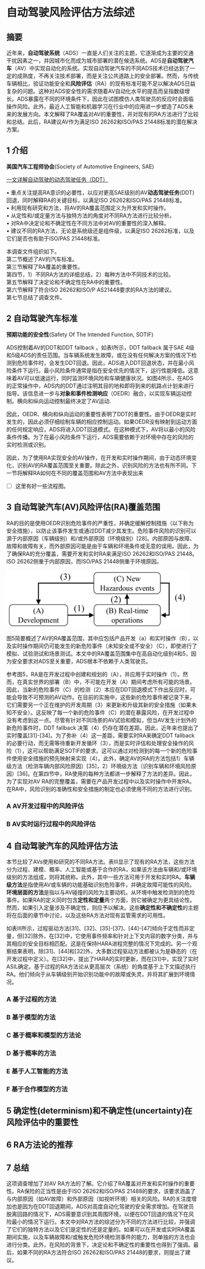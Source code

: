 # 自动驾驶风险评估方法综述
## 摘要
近年来，**自动驾驶系统**（ADS）一直是人们关注的主题，它逐渐成为主要的交通干扰因素之一，并因城市化而成为城市部署的潜在候选系统。ADS是**自动驾驶汽车**（AV）中实现自动化的系统。实现自动驾驶汽车的不同ADS技术已经达到了一定的成熟度，不再关注技术部署，而是关注公共道路上的安全部署。然而，与传统车辆相比，验证功能安全和**风险评估**（RA）的现有标准可能不足以解决ADS日益复杂的问题。这种对ADS安全性的需求随着AV自动化水平的提高而呈指数级增长。ADS暴露在不同的环境条件下，因此在试图模仿人类驾驶员的反应时会面临操作风险。此外，最近人工智能和机器学习在行业中的应用进一步塑造了ADS未来的发展方向。本文解释了RA覆盖对AV的重要性，并对现有的RA方法进行了比较和总结。此后，RA建议AV作为满足ISO 26262和ISO/PAS 21448标准的潜在解决方案。

## 1 介绍
**美国汽车工程师协会**(Society of Automotive Engineers, SAE)  

[一文详解自动驾驶的动态驾驶任务（DDT）](https://zhuanlan.zhihu.com/p/529869244)

• 重点关注提高RA意识的必要性，以应对更高SAE级别的AV**动态驾驶任务**(DDT)回退，同时解释RA的关键目标，以满足ISO 26262和ISO/PAS 21448标准。  
• 利用现有研究和方法，将AV的RA覆盖范围定义为开发和实时操作。  
• 从定性和/或定量方法与独特方法的角度对不同RA方法进行比较分析。  
• 对RA中决定论和不确定性在不同方法中对AV的重要性的深入解释。  
• 建议不同的RA方法，无论是系统级还是组件级，以满足ISO 26262标准，以及它们是否也有助于ISO/PAS 21448标准。

本调查文件组织如下。  
第二节概述了AV的汽车标准。  
第三节解释了RA覆盖的重要性。  
第四节，1）不同RA方法的详细总结，2）每种方法中不同技术的比较。  
第五节解释了决定论和不确定性在RA中的重要性。  
第六节解释了符合ISO 26262和ISO/P AS21448要求的RA方法的建议。  
第七节总结了调查文件。

## 2 自动驾驶汽车标准
**预期功能的安全性**(Safety Of The Intended Function, SOTIF)

ADS控制着AV的DDT和DDT fallback 。如表I所示，DDT fallback 属于SAE 4级和5级ADS的责任范围。当车辆系统发生故障，或在没有任何解决方案的情况下检测到危险事件时，会发生DDT回退。因此，ADS进入DDT回退状态，并在最小风险条件下运行。最小风险条件通常是指在安全优先的情况下，运行性能降低。这意味着AV可以低速运行，同时监测环境风险和车辆健康状况。如图4所示，在ADS的正常操作中，ADS内的DDT通过注明其目的地和即将到来的航路点计划来进行指导。该信息进一步与**对象和事件检测响应**（OEDR）融合，以实现车辆运动控制。横向和纵向运动控制最终决定了AV运动.

因此，OEDR、横向和纵向运动的重要性表明了DDT的重要性。由于OEDR是实时发生的，因此必须仔细绘制车辆的相应控制运动。如果OEDR没有映射到运动方面的任何规定响应，ADS将进入DDT回退模式。在这种模式下，AV将以最小的风险条件传播。为了在最小风险条件下运行，ADS需要依赖于对环境中存在的风险的实时检测或识别。

因此，为了使用RA实现安全的AV操作，在开发和实时操作期间，由于动态环境变化，识别AV的RA覆盖范围至关重要。除此之外，识别风险的方法也有所不同。下一节将解释RA如何在不同的覆盖范围和AV方法中表现出来

- [ ] 这里有好一些流程图。

## 3 自动驾驶汽车(AV)风险评估(RA)覆盖范围
RA的目的是使用OEDR识别危险事件的严重性，并确定缓解控制措施（以下称为安全措施），以防止该事件发生或通过DDT减少其发生。危险事件风险的识别可以源于内部原因（车辆级别）和/或外部原因（环境级别）[28]。内部原因与故障、故障和故障有关，而外部原因可能是由于车辆和环境条件或无意的误用。因此，为了确保RA的充分覆盖，需要开发和实时RA来满足ISO 26262和ISO/PAS 21448。ISO 26262侧重于内部原因，而ISO/PAS 21448侧重于环境原因。

![图五](/note/img/屏幕截图%202023-11-30%20173742.png)

图5简要概述了AV的RA覆盖范围，其中应包括产品开发（a）和实时操作（B），以及实时操作期间仍可能发生的新危险事件（未知安全或不安全）（C），即使进行了模拟、试验测试和场景测试。本文中的RA覆盖范围集中在高自动化级别4和5，因为安全要求对ADS至关重要，ADS根本不依赖于人类驾驶员。

参考图5，RA是在开发过程中创建和规划的（A），并应用于实时操作（1）。然而，在真实世界的部署（B）中，不可能在开发（A）期间考虑所有可能的场景。因此，当新的危险事件（C）的检测（2）本应在DDT回退模式下作出反应时，可能会导致不可预测的AV动作。在目前的实施中，这些新的危险事件被记录下来，它们需要另一个正在维护的开发周期（3）来更新和升级其新的安全措施（如果未知不安全）。这反映了每一个新的危险事件（C）的潜在暴露风险，在开发过程中没有考虑到这一点。尽管有针对不同场景的AV试验和模拟，但当AV发生计划外的新危险事件时，DDT fallback 决策（4）仍存在潜在差距。因此，近年来也提出了实时覆盖[31]-[34]。为了弥补（4）这一差距，需要实时RA来确定DDT fallback的必要行动，而无需等待重新开发循环（3），而是实时评估和处理安全操作的风险（1），这可以帮助满足SOTIF的要求。这可以通过对检测到的每一个新的危险事件使用安全措施的预先映射来实现（4）。此外，确定AV的RA的方法包括1）车辆级方法（检测车辆内部风险原因）[35]，2）环境级方法（识别车辆和环境风险原因）[36]。在第四节中，RA使用的每种方法都进一步解释了方法的差异。因此，为了实现对AV RA的完整覆盖，需要在产品开发过程中以及实时操作中开发RA。在RA中，风险识别的准确性和安全措施的制定也必须使用不同的方法进行识别。

### A AV开发过程中的风险评估

### B AV实时运行过程中的风险评估

## 4 自动驾驶汽车的风险评估方法
本节比较了AVs使用和研究的不同RA方法。表III显示了现有的RA方法，这些方法分为过程、建模、概率、人工智能或基于合作的RA，如果该方法由车辆和/或环境级别的方法组成，则将其统称。此外，其中一些方法可用于开发和实时RA。**车辆级方法**是指使用AV或车辆的功能基础识别危险事件，并确定故障可能性的风险。**环境层面的方法**是指以与AV碰撞的风险为主要动机，从环境中触发检测到的危险事件。如果RA的定义同时包含**定性和定量**两个方面，则它被确定为更具结论性。然而，如果引入定量涉及不确定性，则应予以解决。这些**确定性和不确定性**的主题将在后面的章节中讨论，以及这些RA方法对现有监管需求的可用性。

如表III所示，过程驱动方法[31]、[32]、[35]-[37]、[44]-[47]倾向于定性而非定量，但[32]除外，在[32]中，它使用事件频率和针对上下文内容的数字分类，并与其相应的安全目标相匹配。这是在保持HARA进程完整的情况下完成的。另一个观察结果表明，除[31]、[44]和[32]外，大多数过程驱动方法都被认为是静态的（在开发过程中定义）。在[32]中，提出了HARA的实时更新，而在[31]中，实现了实时ASIL确定。基于过程的RA方法论从更高层次（系统）的角度基于上下文描述执行RA。他们倾向于从车辆级别开始识别功能中的故障或失灵，并将其扩展到环境情况。



### A 基于过程的方法

### B 基于模型的方法

### C 基于概率和模型的方法论

### D 基于概率的方法

### E 基于人工智能的方法

### F 基于合作模型的方法

## 5 确定性(determinism)和不确定性(uncertainty)在风险评估中的重要性

## 6 RA方法论的推荐

## 7 总结
这项调查增加了对AV RA方法的了解。它介绍了RA覆盖对开发和实时操作的重要性。RA保险的正当性是由于ISO 26262和ISO/PAS 21488的要求，该要求涵盖了与内部原因（如AV故障）和外部原因（如视听环境）相关的风险。RA的关注度增加也是因为在DDT回退期间，ADS对高度自动化驾驶的安全需求增加。在驾驶员脱离回路的情况下，ADS需要意识到其周围环境，以便在DDT回退的情况下在风险最小的情况下运行。本文中对RA方法的综述分为不同的方法进行比较，并强调了它们的独特方法以及它们是定性的还是定量的。如果可以在开发或实时RA覆盖期间实施，以及车辆故障和/或触发危险环境检测事件的能力，则单独的方法也会进行分类。此外，在风险的背景下，决定论和不确定性的重要性也得到了强调。最后，如果不同的RA方法符合ISO 26262和ISO/PAS 21448的要求，则提出了建议。
